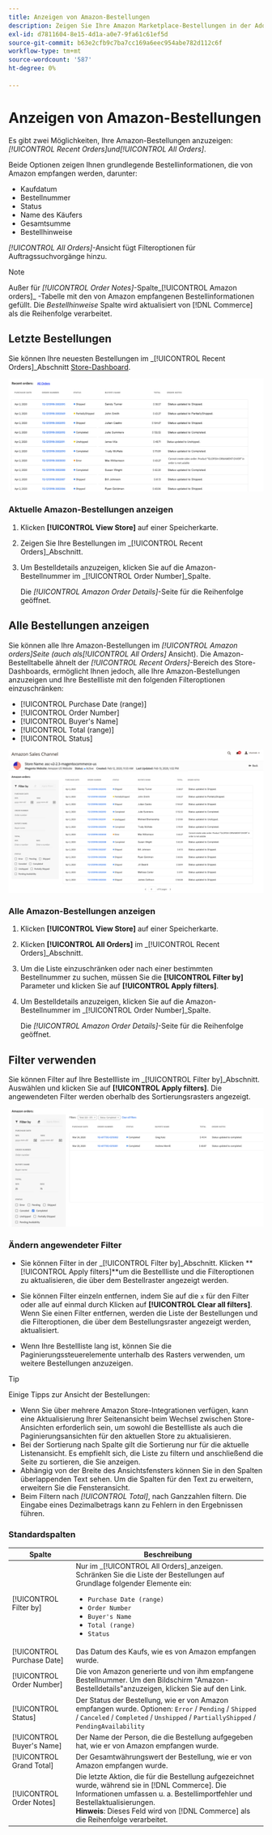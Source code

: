 ```yaml
---
title: Anzeigen von Amazon-Bestellungen
description: Zeigen Sie Ihre Amazon Marketplace-Bestellungen in der Adobe Commerce- oder Magento Open Source-Administration an.
exl-id: d7811604-8e15-4d1a-a0e7-9fa61c61ef5d
source-git-commit: b63e2cfb9c7ba7cc169a6eec954abe782d112c6f
workflow-type: tm+mt
source-wordcount: '587'
ht-degree: 0%

---
```


# Anzeigen von Amazon-Bestellungen

Es gibt zwei Möglichkeiten, Ihre Amazon-Bestellungen anzuzeigen: _[!UICONTROL Recent Orders]_und_[!UICONTROL All Orders]_.

Beide Optionen zeigen Ihnen grundlegende Bestellinformationen, die von Amazon empfangen werden, darunter:

- Kaufdatum
- Bestellnummer
- Status
- Name des Käufers
- Gesamtsumme
- Bestellhinweise

_[!UICONTROL All Orders]_-Ansicht fügt Filteroptionen für Auftragssuchvorgänge hinzu.

>[!NOTE]
>
>Außer für _[!UICONTROL Order Notes]_-Spalte_[!UICONTROL Amazon orders]_ -Tabelle mit den von Amazon empfangenen Bestellinformationen gefüllt. Die _Bestellhinweise_ Spalte wird aktualisiert von [!DNL Commerce] als die Reihenfolge verarbeitet.

## Letzte Bestellungen

Sie können Ihre neuesten Bestellungen im _[!UICONTROL Recent Orders]_Abschnitt [Store-Dashboard](./amazon-store-dashboard.md).

![Letzte Bestellungen](assets/amazon-recent-orders-imported.png)

### Aktuelle Amazon-Bestellungen anzeigen

1. Klicken **[!UICONTROL View Store]** auf einer Speicherkarte.

1. Zeigen Sie Ihre Bestellungen im _[!UICONTROL Recent Orders]_Abschnitt.

1. Um Bestelldetails anzuzeigen, klicken Sie auf die Amazon-Bestellnummer im _[!UICONTROL Order Number]_Spalte.

   Die _[!UICONTROL Amazon Order Details]_-Seite für die Reihenfolge geöffnet.

## Alle Bestellungen anzeigen

Sie können alle Ihre Amazon-Bestellungen im _[!UICONTROL Amazon orders]_Seite (auch als_[!UICONTROL All Orders]_ Ansicht). Die Amazon-Bestelltabelle ähnelt der _[!UICONTROL Recent Orders]_-Bereich des Store-Dashboards, ermöglicht Ihnen jedoch, alle Ihre Amazon-Bestellungen anzuzeigen und Ihre Bestellliste mit den folgenden Filteroptionen einzuschränken:

- [!UICONTROL Purchase Date (range)]
- [!UICONTROL Order Number]
- [!UICONTROL Buyer's Name]
- [!UICONTROL Total (range)]
- [!UICONTROL Status]

![Amazon-Bestellungen](assets/amazon-orders-list-all.png)

### Alle Amazon-Bestellungen anzeigen

1. Klicken **[!UICONTROL View Store]** auf einer Speicherkarte.

1. Klicken **[!UICONTROL All Orders]** im _[!UICONTROL Recent Orders]_Abschnitt.

1. Um die Liste einzuschränken oder nach einer bestimmten Bestellnummer zu suchen, müssen Sie die **[!UICONTROL Filter by]** Parameter und klicken Sie auf **[!UICONTROL Apply filters]**.

1. Um Bestelldetails anzuzeigen, klicken Sie auf die Amazon-Bestellnummer im _[!UICONTROL Order Number]_Spalte.

   Die _[!UICONTROL Amazon Order Details]_-Seite für die Reihenfolge geöffnet.

## Filter verwenden

Sie können Filter auf Ihre Bestellliste im _[!UICONTROL Filter by]_Abschnitt. Auswählen und klicken Sie auf **[!UICONTROL Apply filters]**. Die angewendeten Filter werden oberhalb des Sortierungsrasters angezeigt.

![Filter zum Anzeigen von Amazon-Bestellungen](assets/amazon-orders-filter-view.png)

### Ändern angewendeter Filter

- Sie können Filter in der _[!UICONTROL Filter by]_Abschnitt. Klicken **[!UICONTROL Apply filters]**um die Bestellliste und die Filteroptionen zu aktualisieren, die über dem Bestellraster angezeigt werden.

- Sie können Filter einzeln entfernen, indem Sie auf die `x` für den Filter oder alle auf einmal durch Klicken auf **[!UICONTROL Clear all filters]**. Wenn Sie einen Filter entfernen, werden die Liste der Bestellungen und die Filteroptionen, die über dem Bestellungsraster angezeigt werden, aktualisiert.

- Wenn Ihre Bestellliste lang ist, können Sie die Paginierungssteuerelemente unterhalb des Rasters verwenden, um weitere Bestellungen anzuzeigen.

>[!TIP]
>
>Einige Tipps zur Ansicht der Bestellungen:
>
>- Wenn Sie über mehrere Amazon Store-Integrationen verfügen, kann eine Aktualisierung Ihrer Seitenansicht beim Wechsel zwischen Store-Ansichten erforderlich sein, um sowohl die Bestellliste als auch die Paginierungsansichten für den aktuellen Store zu aktualisieren.
>- Bei der Sortierung nach Spalte gilt die Sortierung nur für die aktuelle Listenansicht. Es empfiehlt sich, die Liste zu filtern und anschließend die Seite zu sortieren, die Sie anzeigen.
>- Abhängig von der Breite des Ansichtsfensters können Sie in den Spalten überlappenden Text sehen. Um die Spalten für den Text zu erweitern, erweitern Sie die Fensteransicht.
>- Beim Filtern nach _[!UICONTROL Total]_, nach Ganzzahlen filtern. Die Eingabe eines Dezimalbetrags kann zu Fehlern in den Ergebnissen führen.


### Standardspalten

| Spalte | Beschreibung |
|---|---|
| [!UICONTROL Filter by] | Nur im _[!UICONTROL All Orders]_anzeigen.<br>Schränken Sie die Liste der Bestellungen auf Grundlage folgender Elemente ein:<ul><li>`Purchase Date (range)`</li><li>`Order Number`</li><li>`Buyer's Name`</li><li>`Total (range)`</li><li>`Status`</li></ul> |
| [!UICONTROL Purchase Date] | Das Datum des Kaufs, wie es von Amazon empfangen wurde. |
| [!UICONTROL Order Number] | Die von Amazon generierte und von ihm empfangene Bestellnummer. Um den Bildschirm &quot;Amazon-Bestelldetails&quot;anzuzeigen, klicken Sie auf den Link. |
| [!UICONTROL Status] | Der Status der Bestellung, wie er von Amazon empfangen wurde. Optionen: `Error` / `Pending` / `Shipped` / `Canceled` / `Completed` / `Unshipped` / `PartiallyShipped` / `PendingAvailability` |
| [!UICONTROL Buyer's Name] | Der Name der Person, die die Bestellung aufgegeben hat, wie er von Amazon empfangen wurde. |
| [!UICONTROL Grand Total] | Der Gesamtwährungswert der Bestellung, wie er von Amazon empfangen wurde. |
| [!UICONTROL Order Notes] | Die letzte Aktion, die für die Bestellung aufgezeichnet wurde, während sie in [!DNL Commerce]. Die Informationen umfassen u. a. Bestellimportfehler und Bestellaktualisierungen.<br>**Hinweis**: Dieses Feld wird von [!DNL Commerce] als die Reihenfolge verarbeitet. |
